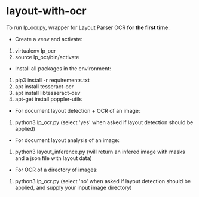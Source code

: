 # layout-with-ocr
To run lp_ocr.py, wrapper for Layout Parser OCR **for the first time**: 
- Create a venv and activate:  
1. virtualenv lp_ocr
2. source lp_ocr/bin/activate
- Install all packages in the environment: 
1. pip3 install -r requirements.txt
2. apt install tesseract-ocr
3. apt install libtesseract-dev
4. apt-get install poppler-utils
- For document layout detection + OCR of an image:   
1. python3 lp_ocr.py 
(select 'yes' when asked if layout detection should be applied) 
- For document layout analysis of an image: 
1. python3 layout_inference.py 
(will return an infered image with masks and a json file with layout data) 
- For OCR of a directory of images: 
1. python3 lp_ocr.py 
(select 'no' when asked if layout detection should be applied, and supply your input image directory) 

